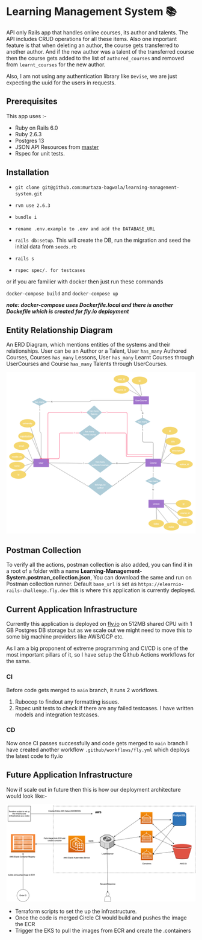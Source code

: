 # Learning Management System :books:

API only Rails app that
handles online courses, its author and talents. The API includes CRUD operations
for all these items. Also one important
feature is that when deleting an author, the course gets transferred to
another author. And if the new author was a talent of the transferred course then the course gets added to the list of `authored_courses` and removed from `learnt_courses` for the new author.

Also, I am not using any authentication library like `Devise`, we are just expecting the uuid for the users in requests.

## Prerequisites

This app uses :- 

- Ruby on Rails 6.0 
- Ruby 2.6.3 
- Postgres 13
- JSON API Resources from [master](https://github.com/cerebris/jsonapi-resources)
- Rspec for unit tests.

## Installation

- `git clone git@github.com:murtaza-bagwala/learning-management-system.git`

- `rvm use 2.6.3`

- `bundle i`

- `rename .env.example to .env and add the DATABASE_URL`

- `rails db:setup`. This will create the DB, run the migration and seed the initial data from `seeds.rb`

- `rails s`

- `rspec spec/. for testcases`

or if you are familier with docker then just run these commands

`docker-compose build` and `docker-compose up`

***note: docker-compose uses Dockerfile.local and there is another Dockefile which is created for fly.io deployment***

## Entity Relationship Diagram

An ERD Diagram, which mentions entities of the systems and their relationships. User can be an Author or a Talent, User `has_many` Authored Courses, Courses `has_many` Lessons, User `has_many` Learnt Courses through UserCourses and Course `has_many` Talents through UserCourses.

![alt](erd.png)

## Postman Collection

To verify all the actions, postman collection is also added, you can find it in a root of a folder with a name **Learning-Management-System.postman_collection.json**, You can download the same and run on Postman collection runner. Default `base_url` is set as `https://elearnio-rails-challenge.fly.dev` this is where this application is currently deployed.


## Current Application Infrastructure

Currently this application is deployed on [fly.io](https://www.fly.io) on 512MB shared CPU with 1 GB Postgres DB storage but as we scale out we might need to move this to some big machine providers like AWS/GCP etc.

As I am a big proponent of extreme programming and CI/CD is one of the most important pillars of it, so I have setup the Github Actions workflows for the same.

### CI

Before code gets merged to `main` branch, it runs 2 workflows.

1) Rubocop to findout any formatting issues.
2) Rspec unit tests to check if there are any failed testcases. I have written models and integration testcases. 

### CD

Now once CI passes successfully and code gets merged to `main` branch I have created another workflow `.github/workflows/fly.yml`  which deploys the latest code to fly.io 

## Future Application Infrastructure

Now if scale out in future then this is how our deployment architecture would look like:- 

![alt](future-infrastructure.png)

- Terraform scripts to set the up the infrastructure.
- Once the code is merged Circle CI would build and pushes the image the ECR
- Trigger the EKS to pull the images from ECR and create the .containers









